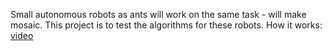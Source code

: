 Small autonomous robots as ants will work on the same task - will make mosaic.
This project is to test the algorithms for these robots.
How it works: [video](http://www.youtube.com/watch?feature=player_detailpage&v=-P8MXcUhT3g)
